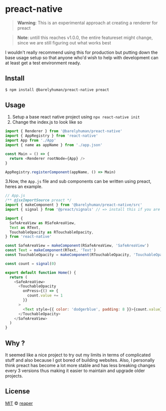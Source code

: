 # preact-native

> **Warning**: This is an experimental approach at creating a renderer for
> preact

> **Note**: untill this reaches v1.0.0, the entire featureset might change,
> since we are still figuring out what works best

I wouldn't really recommend using this for production but putting down the base
usage setup so that anyone who'd wish to help with development can at least get
a test environment ready.

## Install

```sh
$ npm install @barelyhuman/preact-native preact
```

## Usage

1. Setup a base react native project using `npx react-native init`
2. Change the index.js to look like so

```js
import { Renderer } from '@barelyhuman/preact-native'
import { AppRegistry } from 'react-native'
import App from './App'
import { name as appName } from './app.json'

const Main = () => {
  return <Renderer rootNode={App} />
}

AppRegistry.registerComponent(appName, () => Main)
```

3.Now, the `App.js` file and sub components can be written using preact, heres
an example.

```js
// App.js
/** @jsxImportSource preact */
import { makeComponent } from '@barelyhuman/preact-native/src'
import { signal } from '@preact/signals' // => install this if you are using this example

import {
  SafeAreaView as RSafeAreaView,
  Text as RText,
  TouchableOpacity as RTouchableOpacity,
} from 'react-native'

const SafeAreaView = makeComponent(RSafeAreaView, 'SafeAreaView')
const Text = makeComponent(RText, 'Text')
const TouchableOpacity = makeComponent(RTouchableOpacity, 'TouchableOpacity')

const count = signal(0)

export default function Home() {
  return (
    <SafeAreaView>
      <TouchableOpacity
        onPress={() => {
          count.value += 1
        }}
      >
        <Text style={{ color: 'dodgerblue', padding: 8 }}>{count.value}</Text>
      </TouchableOpacity>
    </SafeAreaView>
  )
}
```

## Why ?

It seemed like a nice project to try out my limits in terms of complicated stuff
and also because I got bored of building websites. Also, I personally think
preact has become a lot more stable and has less breaking changes every 3
versions thus making it easier to maintain and upgrade older projects.

## License

[MIT](/LICENSE) &copy; [reaper](https://reaper.is)
